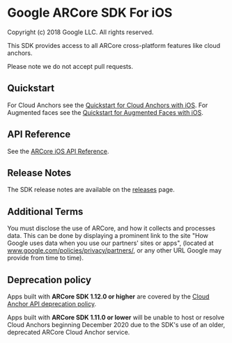 # Google ARCore SDK For iOS

Copyright (c) 2018 Google LLC. All rights reserved.

This SDK provides access to all ARCore cross-platform features like cloud
anchors.

Please note we do not accept pull requests.

## Quickstart

For Cloud Anchors see the
[Quickstart for Cloud Anchors with iOS](https://developers.google.com/ar/develop/ios/cloud-anchors-quickstart-ios).
For Augmented faces see the
[Quickstart for Augmented Faces with iOS](https://developers.google.com/ar/develop/ios/augmented-faces/quickstart).

## API Reference

See the
[ARCore iOS API Reference](https://developers.google.com/ar/reference/ios).

## Release Notes

The SDK release notes are available on the
[releases](https://github.com/google-ar/arcore-ios-sdk/releases) page.

## Additional Terms

You must disclose the use of ARCore, and how it collects and processes data.
This can be done by displaying a prominent link to the site "How Google uses
data when you use our partners' sites or apps", (located at
www.google.com/policies/privacy/partners/, or any other URL Google may provide
from time to time).

## Deprecation policy

Apps built with **ARCore SDK 1.12.0 or higher** are covered by the
[Cloud Anchor API deprecation policy](//developers.google.com/ar/distribute/deprecation-policy).

Apps built with **ARCore SDK 1.11.0 or lower** will be unable to host or resolve
Cloud Anchors beginning December 2020 due to the SDK's use of an older,
deprecated ARCore Cloud Anchor service.
